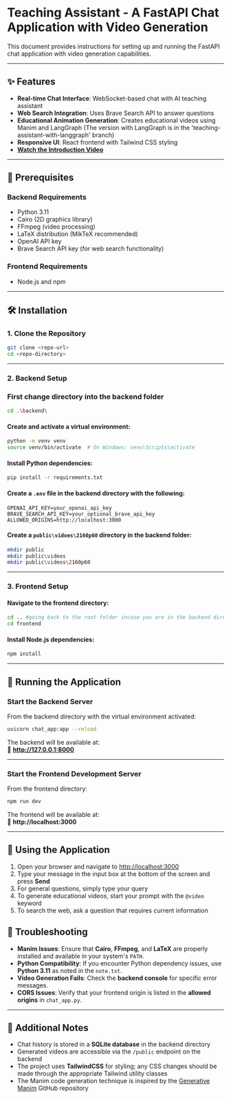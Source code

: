 # Teaching Assistant - A FastAPI Chat Application with Video Generation

This document provides instructions for setting up and running the FastAPI chat application with video generation capabilities.

---

## ✨ Features

- **Real-time Chat Interface**: WebSocket-based chat with AI teaching assistant  
- **Web Search Integration**: Uses Brave Search API to answer questions  
- **Educational Animation Generation**: Creates educational videos using Manim and LangGraph (The version with LangGraph is in the 'teaching-assistant-with-langgraph' branch)
- **Responsive UI**: React frontend with Tailwind CSS styling  
- [**Watch the Introduction Video**](https://youtu.be/jnNEZmpi4tA)

---

## 🔧 Prerequisites

### Backend Requirements
- Python 3.11 
- Cairo (2D graphics library)  
- FFmpeg (video processing)  
- LaTeX distribution (MikTeX recommended)  
- OpenAI API key  
- Brave Search API key (for web search functionality)  

### Frontend Requirements
- Node.js and npm  

---

## 🛠️ Installation

### 1. Clone the Repository

```bash
git clone <repo-url>
cd <repo-directory>
```

---

### 2. Backend Setup

### First change directory into the backend folder
```bash
cd .\backend\
```
#### Create and activate a virtual environment:

```bash
python -m venv venv
source venv/bin/activate  # On Windows: venv\Scripts\activate
```

#### Install Python dependencies:

```bash
pip install -r requirements.txt
```

#### Create a `.env` file in the backend directory with the following:

```env
OPENAI_API_KEY=your_openai_api_key
BRAVE_SEARCH_API_KEY=your_optional_brave_api_key
ALLOWED_ORIGINS=http://localhost:3000
```

#### Create a `public\vidoes\2160p60` directory in the backend folder:

```bash
mkdir public
mkdir public\videos
mkdir public\videos\2160p60
```

---

### 3. Frontend Setup

#### Navigate to the frontend directory:

```bash
cd .. #going back to the root folder incase you are in the backend directory
cd frontend
```

#### Install Node.js dependencies:

```bash
npm install
```

---

## 🚀 Running the Application

### Start the Backend Server

From the backend directory with the virtual environment activated:

```bash
uvicorn chat_app:app --reload
```

The backend will be available at:  
📍 **http://127.0.0.1:8000**

---

### Start the Frontend Development Server

From the frontend directory:

```bash
npm run dev
```

The frontend will be available at:  
📍 **http://localhost:3000**

---

## 💬 Using the Application

1. Open your browser and navigate to [http://localhost:3000](http://localhost:3000)  
2. Type your message in the input box at the bottom of the screen and press **Send**  
3. For general questions, simply type your query  
4. To generate educational videos, start your prompt with the `@video` keyword  
5. To search the web, ask a question that requires current information  


## 🧩 Troubleshooting

- **Manim Issues**: Ensure that **Cairo**, **FFmpeg**, and **LaTeX** are properly installed and available in your system's `PATH`.  
- **Python Compatibility**: If you encounter Python dependency issues, use **Python 3.11** as noted in the `note.txt`.  
- **Video Generation Fails**: Check the **backend console** for specific error messages.  
- **CORS Issues**: Verify that your frontend origin is listed in the **allowed origins** in `chat_app.py`.  

---

## 📌 Additional Notes

- Chat history is stored in a **SQLite database** in the backend directory  
- Generated videos are accessible via the `/public` endpoint on the backend  
- The project uses **TailwindCSS** for styling; any CSS changes should be made through the appropriate Tailwind utility classes  
- The Manim code generation technique is inspired by the [Generative Manim](https://github.com/marcelo-earth/generative-manim/tree/main/api) GitHub repository 
